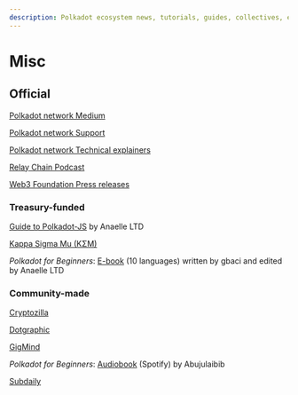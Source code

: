 ```yaml
---
description: Polkadot ecosystem news, tutorials, guides, collectives, etc.
---
```


# Misc

## Official

[Polkadot network Medium](https://medium.com/polkadot-network)

[Polkadot network Support](https://support.polkadot.network/)

[Polkadot network Technical explainers](https://www.youtube.com/watch?v=3L7Vu2SX0PE\&list=PLOyWqupZ-WGuAuS00rK-pebTMAOxW41W8)

[Relay Chain Podcast](https://relaychain.fm/)

[Web3 Foundation Press releases](https://web3.foundation/press/)



### Treasury-funded

[Guide to Polkadot-JS](https://anaelleltd.github.io/polkadotjs-guide/) by Anaelle LTD

[Kappa Sigma Mu (KΣM)](https://ksmsociety.io/)

_Polkadot for Beginners_: [E-book](https://linktr.ee/polkadotbook) (10 languages) written by gbaci and edited by Anaelle LTD



### Community-made

[Cryptozilla](https://www.youtube.com/@CryptozillaKH/about)

[Dotgraphic](https://twitter.com/dotgraphic1)

[GigMind](https://gigmind.app/)

_Polkadot for Beginners_: [Audiobook](https://open.spotify.com/episode/2UtscT6JVbYUBNvNyhEcGo) (Spotify) by Abujulaibib

[Subdaily](https://subdaily.io/)

